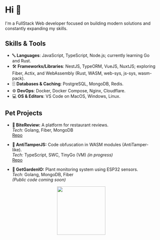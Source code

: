 # Hi 👋

I'm a FullStack Web developer focused on building modern solutions and constantly expanding my skills.

## Skills & Tools
- 🔤 **Languages**:  JavaScript, TypeScript, Node.js; currently learning Go and Rust.
- 🛠️ **Frameworks/Libraries**: NestJS, TypeORM, VueJS, NuxtJS; exploring Fiber, Actix, and WebAssembly (Rust, WASM, web-sys, js-sys, wasm-pack).
- 🗄️ **Databases & Caching**: PostgreSQL, MongoDB, Redis.
- ⚙️ **DevOps**: Docker, Docker Compose, Nginx, Cloudflare.
- 💻 **OS & Editors**: VS Code on MacOS, Windows, Linux.

## Pet Projects
- **🍴 BiteReview:** A platform for restaurant reviews.  
  *Tech:* Golang, Fiber, MongoDB  
  [Repo](https://github.com/sh1kxrv/bite-review-backend)

- **🍂 AntiTamperJS:** Code obfuscation in WASM modules (AntiTamper-like).  
  *Tech:* TypeScript, SWC, TinyGo (VM) *(in progress)*  
  [Repo](https://github.com/sh1kxrv/rxstyterrv)

- **🌱 GetGardenIO:** Plant monitoring system using ESP32 sensors.  
  *Tech:* Golang, MongoDB, Fiber  
  *(Public code coming soon)*


<p align="center"><img width="160" src="https://i.giphy.com/RThN0hOS2GO4M.gif" /></p>
